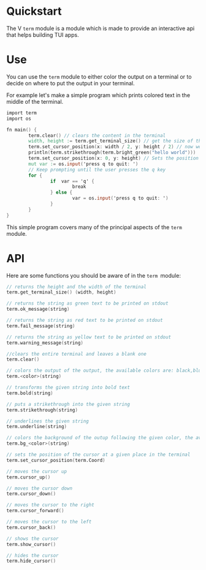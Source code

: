 # Quickstart

The V `term` module is a module which is made to provide an interactive api that helps building TUI apps.

# Use

You can use the `term` module to either color the output on a terminal or to decide on where to put the output in your terminal.

For example let's make a simple program which prints colored text in the middle of the terminal.

```v
import term
import os

fn main() {
        term.clear() // clears the content in the terminal
        width, height := term.get_terminal_size() // get the size of the terminal 
        term.set_cursor_position(x: width / 2, y: height / 2) // now we point the cursor to the middle of  the terminal 
        println(term.strikethrough(term.bright_green("hello world")))  // Print green text
        term.set_cursor_position(x: 0, y: height) // Sets the position of the cursor to the bottom of the terminal
        mut var := os.input('press q to quit: ')
        // Keep prompting until the user presses the q key
        for {
                if  var == 'q' {
                        break
                } else {
                        var = os.input('press q to quit: ')
                }
        }
}
```

This simple program covers many of the principal aspects of the `term ` module.

# API

Here are some functions you should be aware of in the `term `module:

```v
// returns the height and the width of the terminal
term.get_terminal_size() (width, height)

// returns the string as green text to be printed on stdout 
term.ok_message(string)

// returns the string as red text to be printed on stdout 
term.fail_message(string)

// returns the string as yellow text to be printed on stdout 
term.warning_message(string)

//clears the entire terminal and leaves a blank one
term.clear()

// colors the output of the output, the available colors are: black,blue,yellow,green,cyan,gray,bright_blue,bright_green,bright_red,bright_black,bright_cyan
term.<color>(string)

// transforms the given string into bold text
term.bold(string)

// puts a strikethrough into the given string
term.strikethrough(string)

// underlines the given string
term.underline(string)

// colors the background of the outup following the given color, the available colors are: black,blue,yellow,green,cyan,gray
term.bg_<color>(string)

// sets the position of the cursor at a given place in the terminal
term.set_cursor_position(term.Coord)

// moves the cursor up
term.cursor_up()

// moves the cursor down
term.cursor_down()

// moves the cursor to the right
term.cursor_forward()

// moves the cursor to the left
term.cursor_back()

// shows the cursor
term.show_cursor()

// hides the cursor
term.hide_cursor()
```
